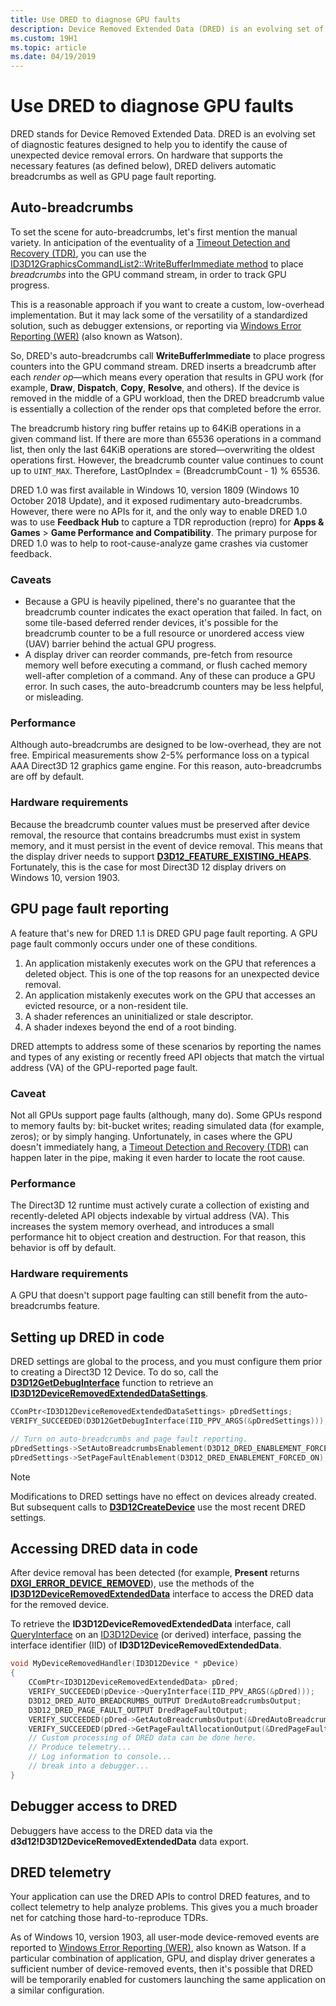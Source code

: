 ```yaml
---
title: Use DRED to diagnose GPU faults
description: Device Removed Extended Data (DRED) is an evolving set of diagnostic features designed to help you to identify the cause of unexpected device removal errors.
ms.custom: 19H1
ms.topic: article
ms.date: 04/19/2019
---
```


# Use DRED to diagnose GPU faults
DRED stands for Device Removed Extended Data. DRED is an evolving set of diagnostic features designed to help you to identify the cause of unexpected device removal errors. On hardware that supports the necessary features (as defined below), DRED delivers automatic breadcrumbs as well as GPU page fault reporting.

## Auto-breadcrumbs
To set the scene for auto-breadcrumbs, let's first mention the manual variety. In anticipation of the eventuality of a [Timeout Detection and Recovery (TDR)](/windows-hardware/drivers/display/timeout-detection-and-recovery), you can use the [ID3D12GraphicsCommandList2::WriteBufferImmediate method](/windows/desktop/api/d3d12/nf-d3d12-id3d12graphicscommandlist2-writebufferimmediate) to place *breadcrumbs* into the GPU command stream, in order to track GPU progress.

This is a reasonable approach if you want to create a custom, low-overhead implementation. But it may lack some of the versatility of a standardized solution, such as debugger extensions, or reporting via [Windows Error Reporting (WER)](/windows/desktop/wer/windows-error-reporting) (also known as Watson).

So, DRED's auto-breadcrumbs call **WriteBufferImmediate** to place progress counters into the GPU command stream. DRED inserts a breadcrumb after each *render op*&mdash;which means every operation that results in GPU work (for example, **Draw**, **Dispatch**, **Copy**, **Resolve**, and others). If the device is removed in the middle of a GPU workload, then the DRED breadcrumb value is essentially a collection of the render ops that completed before the error.

The breadcrumb history ring buffer retains up to 64KiB operations in a given command list. If there are more than 65536 operations in a command list, then only the last 64KiB operations are stored&mdash;overwriting the oldest operations first. However, the breadcrumb counter value continues to count up to `UINT_MAX`. Therefore, LastOpIndex = (BreadcrumbCount - 1) % 65536.

DRED 1.0 was first available in Windows 10, version 1809 (Windows 10 October 2018 Update), and it exposed rudimentary auto-breadcrumbs. However, there were no APIs for it, and the only way to enable DRED 1.0 was to use **Feedback Hub** to capture a TDR reproduction (repro) for **Apps & Games** \> **Game Performance and Compatibility**. The primary purpose for DRED 1.0 was to help to root-cause-analyze game crashes via customer feedback.
### Caveats
- Because a GPU is heavily pipelined, there's no guarantee that the breadcrumb counter indicates the exact operation that failed. In fact, on some tile-based deferred render devices, it's possible for the breadcrumb counter to be a full resource or unordered access view (UAV) barrier behind the actual GPU progress.
- A display driver can reorder commands, pre-fetch from resource memory well before executing a command, or flush cached memory well-after completion of a command. Any of these can produce a GPU error. In such cases, the auto-breadcrumb counters may be less helpful, or misleading.
### Performance
Although auto-breadcrumbs are designed to be low-overhead, they are not free. Empirical measurements show 2-5% performance loss on a typical AAA Direct3D 12 graphics game engine. For this reason, auto-breadcrumbs are off by default.
### Hardware requirements
Because the breadcrumb counter values must be preserved after device removal, the resource that contains breadcrumbs must exist in system memory, and it must persist in the event of device removal. This means that the display driver needs to support [**D3D12_FEATURE_EXISTING_HEAPS**](/windows/desktop/api/d3d12/ne-d3d12-d3d12_feature). Fortunately, this is the case for most Direct3D 12 display drivers on Windows 10, version 1903.
## GPU page fault reporting
A feature that's new for DRED 1.1 is DRED GPU page fault reporting. A GPU page fault commonly occurs under one of these conditions.

1. An application mistakenly executes work on the GPU that references a deleted object. This is one of the top reasons for an unexpected device removal.
2. An application mistakenly executes work on the GPU that accesses an evicted resource, or a non-resident tile.
3. A shader references an uninitialized or stale descriptor.
3. A shader indexes beyond the end of a root binding.

DRED attempts to address some of these scenarios by reporting the names and types of any existing or recently freed API objects that match the virtual address (VA) of the GPU-reported page fault.

### Caveat
Not all GPUs support page faults (although, many do). Some GPUs respond to memory faults by: bit-bucket writes; reading simulated data (for example, zeros); or by simply hanging. Unfortunately, in cases where the GPU doesn't immediately hang, a [Timeout Detection and Recovery (TDR)](/windows-hardware/drivers/display/timeout-detection-and-recovery) can happen later in the pipe, making it even harder to locate the root cause.

### Performance
The Direct3D 12 runtime must actively curate a collection of existing and recently-deleted API objects indexable by virtual address (VA). This increases the system memory overhead, and introduces a small performance hit to object creation and destruction. For that reason, this behavior is off by default.

### Hardware requirements
A GPU that doesn't support page faulting can still benefit from the auto-breadcrumbs feature.

## Setting up DRED in code
DRED settings are global to the process, and you must configure them prior to creating a Direct3D 12 Device. To do so, call the [**D3D12GetDebugInterface**](/windows/desktop/api/d3d12/nf-d3d12-d3d12getdebuginterface) function to retrieve an [**ID3D12DeviceRemovedExtendedDataSettings**](/windows/desktop/api/d3d12/nn-d3d12-id3d12deviceremovedextendeddatasettings).

```cpp
CComPtr<ID3D12DeviceRemovedExtendedDataSettings> pDredSettings;
VERIFY_SUCCEEDED(D3D12GetDebugInterface(IID_PPV_ARGS(&pDredSettings)));

// Turn on auto-breadcrumbs and page fault reporting.
pDredSettings->SetAutoBreadcrumbsEnablement(D3D12_DRED_ENABLEMENT_FORCED_ON);
pDredSettings->SetPageFaultEnablement(D3D12_DRED_ENABLEMENT_FORCED_ON);
```

> [!NOTE]
> Modifications to DRED settings have no effect on devices already created. But subsequent calls to [**D3D12CreateDevice**](/windows/desktop/api/d3d12/nf-d3d12-d3d12createdevice) use the most recent DRED settings.

## Accessing DRED data in code
After device removal has been detected (for example, **Present** returns [**DXGI_ERROR_DEVICE_REMOVED**](/windows/desktop/com/com-error-codes-10)), use the methods of the [**ID3D12DeviceRemovedExtendedData**](/windows/desktop/api/d3d12/nn-d3d12-id3d12deviceremovedextendeddata) interface to access the DRED data for the removed device.

To retrieve the **ID3D12DeviceRemovedExtendedData** interface, call [QueryInterface](/windows/desktop/api/unknwn/nf-unknwn-iunknown-queryinterface(refiid_void)) on an [ID3D12Device](/windows/win32/api/d3d12/nn-d3d12-id3d12device) (or derived) interface, passing the interface identifier (IID) of **ID3D12DeviceRemovedExtendedData**.

```cpp
void MyDeviceRemovedHandler(ID3D12Device * pDevice)
{
    CComPtr<ID3D12DeviceRemovedExtendedData> pDred;
    VERIFY_SUCCEEDED(pDevice->QueryInterface(IID_PPV_ARGS(&pDred)));
    D3D12_DRED_AUTO_BREADCRUMBS_OUTPUT DredAutoBreadcrumbsOutput;
    D3D12_DRED_PAGE_FAULT_OUTPUT DredPageFaultOutput;
    VERIFY_SUCCEEDED(pDred->GetAutoBreadcrumbsOutput(&DredAutoBreadcrumbsOutput));
    VERIFY_SUCCEEDED(pDred->GetPageFaultAllocationOutput(&DredPageFaultOutput));
    // Custom processing of DRED data can be done here.
    // Produce telemetry...
    // Log information to console...
    // break into a debugger...
}
```

## Debugger access to DRED
Debuggers have access to the DRED data via the **d3d12!D3D12DeviceRemovedExtendedData** data export.

## DRED telemetry
Your application can use the DRED APIs to control DRED features, and to collect telemetry to help analyze problems. This gives you a much broader net for catching those hard-to-reproduce TDRs.

As of Windows 10, version 1903, all user-mode device-removed events are reported to [Windows Error Reporting (WER)](/windows/desktop/wer/windows-error-reporting), also known as Watson. If a particular combination of application, GPU, and display driver generates a sufficient number of device-removed events, then it's possible that DRED will be temporarily enabled for customers launching the same application on a similar configuration.
